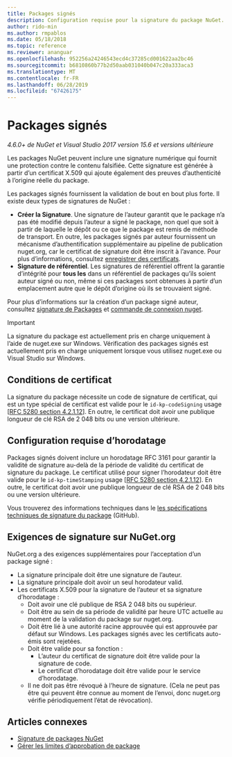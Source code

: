 ```yaml
---
title: Packages signés
description: Configuration requise pour la signature du package NuGet.
author: rido-min
ms.author: rmpablos
ms.date: 05/18/2018
ms.topic: reference
ms.reviewer: ananguar
ms.openlocfilehash: 952256a24246543ecd4c37285cd001622aa2bc46
ms.sourcegitcommit: b6810860b77b2d50aab031040b047c20a333aca3
ms.translationtype: MT
ms.contentlocale: fr-FR
ms.lasthandoff: 06/28/2019
ms.locfileid: "67426175"
---
```

# <a name="signed-packages"></a>Packages signés

*4.6.0+ de NuGet et Visual Studio 2017 version 15.6 et versions ultérieure*

Les packages NuGet peuvent inclure une signature numérique qui fournit une protection contre le contenu falsifiée. Cette signature est générée à partir d’un certificat X.509 qui ajoute également des preuves d’authenticité à l’origine réelle du package.

Les packages signés fournissent la validation de bout en bout plus forte. Il existe deux types de signatures de NuGet :
- **Créer la Signature**. Une signature de l’auteur garantit que le package n’a pas été modifié depuis l’auteur a signé le package, non quel que soit à partir de laquelle le dépôt ou ce que le package est remis de méthode de transport. En outre, les packages signés par auteur fournissent un mécanisme d’authentification supplémentaire au pipeline de publication nuget.org, car le certificat de signature doit être inscrit à l’avance. Pour plus d’informations, consultez [enregistrer des certificats](#signature-requirements-on-nugetorg).
- **Signature de référentiel**. Les signatures de référentiel offrent la garantie d’intégrité pour **tous les** dans un référentiel de packages qu’ils soient auteur signé ou non, même si ces packages sont obtenues à partir d’un emplacement autre que le dépôt d’origine où ils se trouvaient signé.   

Pour plus d’informations sur la création d’un package signé auteur, consultez [signature de Packages](../create-packages/Sign-a-package.md) et [commande de connexion nuget](../tools/cli-ref-sign.md).

> [!Important]
> La signature du package est actuellement pris en charge uniquement à l’aide de nuget.exe sur Windows. Vérification des packages signés est actuellement pris en charge uniquement lorsque vous utilisez nuget.exe ou Visual Studio sur Windows.

## <a name="certificate-requirements"></a>Conditions de certificat

La signature du package nécessite un code de signature de certificat, qui est un type spécial de certificat est valide pour le `id-kp-codeSigning` usage [[RFC 5280 section 4.2.1.12](https://tools.ietf.org/html/rfc5280#section-4.2.1.12)]. En outre, le certificat doit avoir une publique longueur de clé RSA de 2 048 bits ou une version ultérieure.

## <a name="timestamp-requirements"></a>Configuration requise d’horodatage

Packages signés doivent inclure un horodatage RFC 3161 pour garantir la validité de signature au-delà de la période de validité du certificat de signature du package. Le certificat utilisé pour signer l’horodateur doit être valide pour le `id-kp-timeStamping` usage [[RFC 5280 section 4.2.1.12](https://tools.ietf.org/html/rfc5280#section-4.2.1.12)]. En outre, le certificat doit avoir une publique longueur de clé RSA de 2 048 bits ou une version ultérieure.

Vous trouverez des informations techniques dans le [les spécifications techniques de signature du package](https://github.com/NuGet/Home/wiki/Package-Signatures-Technical-Details) (GitHub).

## <a name="signature-requirements-on-nugetorg"></a>Exigences de signature sur NuGet.org

NuGet.org a des exigences supplémentaires pour l’acceptation d’un package signé :

- La signature principale doit être une signature de l’auteur.
- La signature principale doit avoir un seul horodateur valid.
- Les certificats X.509 pour la signature de l’auteur et sa signature d’horodatage :
  - Doit avoir une clé publique de RSA 2 048 bits ou supérieur.
  - Doit être au sein de sa période de validité par heure UTC actuelle au moment de la validation du package sur nuget.org.
  - Doit être lié à une autorité racine approuvée qui est approuvée par défaut sur Windows. Les packages signés avec les certificats auto-émis sont rejetées.
  - Doit être valide pour sa fonction : 
    - L’auteur du certificat de signature doit être valide pour la signature de code.
    - Le certificat d’horodatage doit être valide pour le service d’horodatage.
  - Il ne doit pas être révoqué à l’heure de signature. (Cela ne peut pas être qui peuvent être connue au moment de l’envoi, donc nuget.org vérifie périodiquement l’état de révocation).
  
  
## <a name="related-articles"></a>Articles connexes

- [Signature de packages NuGet](../create-packages/Sign-a-Package.md)
- [Gérer les limites d’approbation de package](../consume-packages/installing-signed-packages.md)
